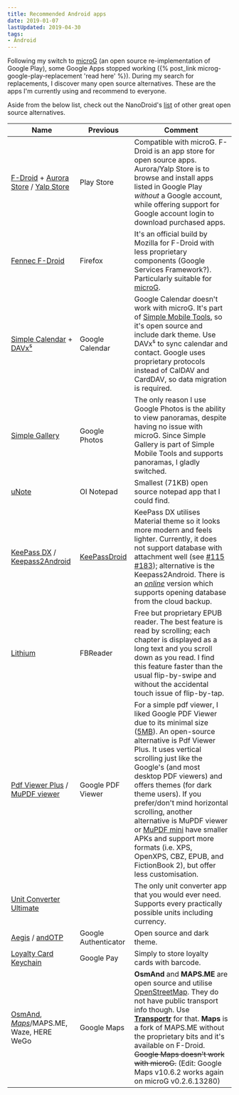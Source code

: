 ```yaml
---
title: Recommended Android apps
date: 2019-01-07
lastUpdated: 2019-04-30
tags:
- Android
---
```


Following my switch to [microG](https://microg.org/) (an open source re-implementation of Google Play), some Google Apps stopped working ({% post_link microg-google-play-replacement 'read here' %}). During my search for replacements, I discover many open source alternatives. These are the apps I'm currently using and recommend to everyone.

<!-- more -->

Aside from the below list, check out the NanoDroid's [list](https://gitlab.com/Nanolx/NanoDroid/blob/master/doc/Applications.md) of other great open source alternatives.

Name | Previous | Comment
--- | --- | ---
[F-Droid](https://f-droid.org/) + [Aurora Store](https://f-droid.org/en/packages/com.aurora.store/) / [Yalp Store](https://github.com/yeriomin/YalpStore) | Play Store | Compatible with microG. F-Droid is an app store for open source apps. Aurora/Yalp Store is to browse and install apps listed in Google Play *without* a Google account, while offering support for Google account login to download purchased apps.
[Fennec F-Droid](https://f-droid.org/en/packages/org.mozilla.fennec_fdroid/) | Firefox | It's an official build by Mozilla for F-Droid with less proprietary components (Google Services Framework?). Particularly suitable for [microG](https://microg.org/).
[Simple Calendar](https://github.com/SimpleMobileTools/Simple-Calendar) + [DAVx⁵](https://www.davx5.com/) | Google Calendar | Google Calendar doesn't work with microG. It's part of [Simple Mobile Tools](https://simplemobiletools.github.io/), so it's open source and include dark theme. Use DAVx⁵ to sync calendar and contact. Google uses proprietary protocols instead of CalDAV and CardDAV, so data migration is required.
[Simple Gallery](https://github.com/SimpleMobileTools/Simple-Gallery) | Google Photos | The only reason I use Google Photos is the ability to view panoramas, despite having no issue with microG. Since Simple Gallery is part of Simple Mobile Tools and supports panoramas, I gladly switched.
[uNote](https://gitlab.com/Varlorg/uNote) | OI Notepad | Smallest (71KB) open source notepad app that I could find.
[KeePass DX](https://www.keepassdx.com/) / [Keepass2Android](https://play.google.com/store/apps/details?id=keepass2android.keepass2android_nonet) | [KeePassDroid](http://www.keepassdroid.com/)  | KeePass DX utilises Material theme so it looks more modern and feels lighter. Currently, it does not support database with attachment well (see [#115](https://github.com/Kunzisoft/KeePassDX/issues/115) [#183](https://github.com/Kunzisoft/KeePassDX/issues/183)); alternative is the Keepass2Android. There is an [*online*](https://play.google.com/store/apps/details?id=keepass2android.keepass2android&hl=en_US) version which supports opening database from the cloud backup.
[Lithium](https://play.google.com/store/apps/details?id=com.faultexception.reader&hl=en) | FBReader | Free but proprietary EPUB reader. The best feature is read by scrolling; each chapter is displayed as a long text and you scroll down as you read. I find this feature faster than the usual flip-by-swipe and without the accidental touch issue of flip-by-tap.
[Pdf Viewer Plus](https://github.com/JavaCafe01/PdfViewer) / [MuPDF viewer](https://f-droid.org/en/packages/com.artifex.mupdf.viewer.app/) | Google PDF Viewer | For a simple pdf viewer, I liked Google PDF Viewer due to its minimal size ([5MB](https://www.apkmirror.com/apk/google-inc/google-pdf-viewer/google-pdf-viewer-2-7-332-10-release/google-pdf-viewer-2-7-332-10-40-android-apk-download/)). An open-source alternative is Pdf Viewer Plus. It uses vertical scrolling just like the Google's (and most desktop PDF viewers) and offers themes (for dark theme users). If you prefer/don't mind horizontal scrolling, another alternative is MuPDF viewer or [MuPDF mini](https://f-droid.org/packages/com.artifex.mupdf.mini.app/) have smaller APKs and support more formats (i.e. XPS, OpenXPS, CBZ, EPUB, and FictionBook 2), but offer less customisation.
[Unit Converter Ultimate](https://github.com/physphil/UnitConverterUltimate) |  | The only unit converter app that you would ever need. Supports every practically possible units including currency.
[Aegis](https://github.com/beemdevelopment/Aegis) / [andOTP](https://github.com/andOTP/andOTP) | Google Authenticator | Open source and dark theme.
[Loyalty Card Keychain](https://f-droid.org/packages/protect.card_locker/) | Google Pay | Simply to store loyalty cards with barcode.
[OsmAnd](https://f-droid.org/en/packages/net.osmand.plus/), [*Maps*](https://f-droid.org/en/packages/com.github.axet.maps/)/MAPS.ME, Waze, HERE WeGo | Google Maps | **OsmAnd** and **MAPS.ME** are open source and utilise [OpenStreetMap](https://www.openstreetmap.org/). They do not have public transport info though. Use [**Transportr**](https://f-droid.org/en/packages/de.grobox.liberario/) for that. **Maps** is a fork of MAPS.ME without the proprietary bits and it's available on F-Droid. ~~Google Maps doesn't work with microG.~~ (Edit: Google Maps v10.6.2 works again on microG v0.2.6.13280)
